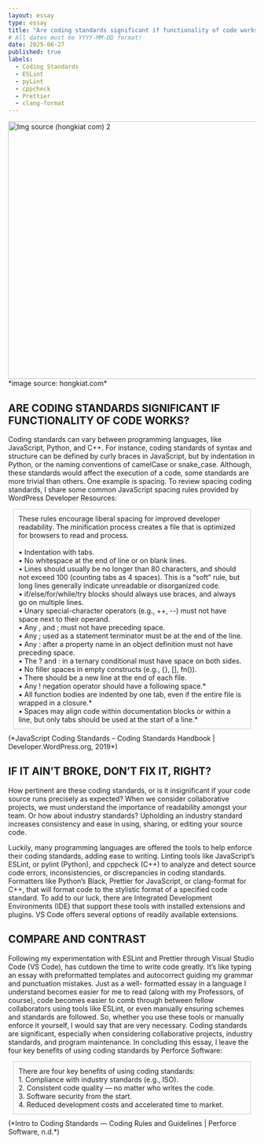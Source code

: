 ```yaml
---
layout: essay
type: essay
title: "Are coding standards significant if functionality of code works?"
# All dates must be YYYY-MM-DD format!
date: 2025-06-27
published: true
labels:
  - Coding Standards
  - ESLint
  - pyLint
  - cppcheck
  - Prettier
  - clang-format
---
```



<img width="523" alt="Img source  (hongkiat com) 2" src="https://github.com/user-attachments/assets/92dd4009-e185-48bd-a0c3-3f7eb5c29220" />
<br>
*image source: hongkiat.com*


## ARE CODING STANDARDS SIGNIFICANT IF FUNCTIONALITY OF CODE WORKS?

Coding standards can vary between programming languages, like JavaScript, Python, and C++. For instance, coding standards of syntax and structure can be defined by curly braces in JavaScript, but by indentation in Python, or the naming conventions of camelCase or snake_case. Although, these standards would affect the execution of a code, some standards are more trivial than others. One example is spacing. To review spacing coding standards, I share some common JavaScript spacing rules provided by WordPress Developer Resources: 
<br>

<div style="border: 1px solid #ccc; padding: 10px; margin: 10px;">
These rules encourage liberal spacing for improved developer readability. The minification process creates a file that is optimized for browsers to read and process.
  <br>
  <br>
•	Indentation with tabs.
  <br>
•	No whitespace at the end of line or on blank lines.
  <br>
•	Lines should usually be no longer than 80 characters, and should not exceed 100 (counting tabs as 4 spaces). This is a “soft” rule, but long lines generally indicate unreadable or disorganized code.
  <br>
•	if/else/for/while/try blocks should always use braces, and always go on multiple lines.
  <br>
•	Unary special-character operators (e.g., ++, --) must not have space next to their operand.
  <br>
•	Any , and ; must not have preceding space.
  <br>
•	Any ; used as a statement terminator must be at the end of the line.
  <br>
•	Any : after a property name in an object definition must not have preceding space.
  <br>
•	The ? and : in a ternary conditional must have space on both sides.
  <br>
•	No filler spaces in empty constructs (e.g., {}, [], fn()).
  <br>
•	There should be a new line at the end of each file.
  <br>
•	Any ! negation operator should have a following space.*
  <br>
•	All function bodies are indented by one tab, even if the entire file is wrapped in a closure.*
  <br>
•	Spaces may align code within documentation blocks or within a line, but only tabs should be used at the start of a line.* </div>
(*JavaScript Coding Standards – Coding Standards Handbook | Developer.WordPress.org, 2019*)

## IF IT AIN’T BROKE, DON’T FIX IT, RIGHT?

How pertinent are these coding standards, or is it insignificant if your code source runs precisely as expected? When we consider collaborative projects, we must understand the importance of readability amongst your team. Or how about industry standards? Upholding an industry standard increases consistency and ease in using, sharing, or editing your source code. 

Luckily, many programming languages are offered the tools to help enforce their coding standards, adding ease to writing. Linting tools like JavaScript’s ESLint, or pylint (Python), and cppcheck (C++) to analyze and detect source code errors, inconsistencies, or discrepancies in coding standards. Formatters like Python’s Black, Prettier for JavaScript, or clang-format for C++, that will format code to the stylistic format of a specified code standard. To add to our luck, there are Integrated Development Environments (IDE) that support these tools with installed extensions and plugins. VS Code offers several options of readily available extensions.

## COMPARE AND CONTRAST

Following my experimentation with ESLint and Prettier through Visual Studio Code (VS Code), has cutdown the time to write code greatly. It’s like typing an essay with preformatted templates and autocorrect guiding my grammar and punctuation mistakes. Just as a well- formatted essay in a language I understand becomes easier for me to read (along with my Professors, of course), code becomes easier to comb through between fellow collaborators using tools like ESLint, or even manually ensuring schemes and standards are followed. So, whether you use these tools or manually enforce it yourself, I would say that are very necessary. Coding standards are significant, especially when considering collaborative projects, industry standards, and program maintenance. In concluding this essay, I leave the four key benefits of using coding standards by Perforce Software:
<br>
<div style="border: 1px solid #ccc; padding: 10px; margin: 10px;">
There are four key benefits of using coding standards:
  <br>
1. Compliance with industry standards (e.g., ISO).
  <br>
2. Consistent code quality — no matter who writes the code.
  <br>
3. Software security from the start.
  <br>
4. Reduced development costs and accelerated time to market. </div>  
(*Intro to Coding Standards — Coding Rules and Guidelines | Perforce Software, n.d.*)


